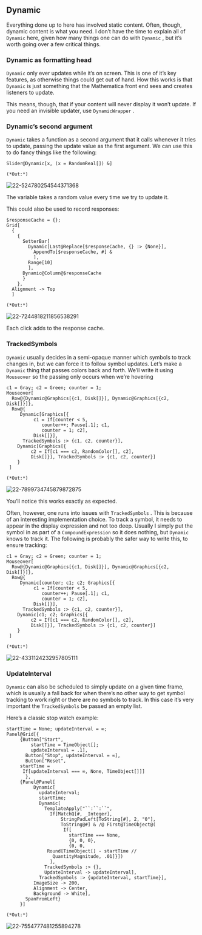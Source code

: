 <a id="dynamic" style="width:0;height:0;margin:0;padding:0;">&zwnj;</a>

## Dynamic

Everything done up to here has involved static content. Often, though, dynamic content is what you need. I don’t have the time to explain all of  ```Dynamic```  here, given how many things one can do with  ```Dynamic``` , but it’s worth going over a few critical things.

### Dynamic as formatting head

```Dynamic```  only ever updates while it’s on screen. This is one of it’s key features, as otherwise things could get out of hand. How this works is that  ```Dynamic```  is just something that the Mathematica front end sees and creates listeners to update.

This means, though, that if your content will never display it won’t update. If you need an invisible updater, use  ```DynamicWrapper``` .

### Dynamic’s second argument

```Dynamic```  takes a function as a second argument that it calls whenever it tries to update, passing the update value as the first argument. We can use this to do fancy things like the following:

	Slider@Dynamic[x, (x = RandomReal[]) &]

	(*Out:*)
	
![22-524780254544371368](../../img/22-524780254544371368.png)

The variable takes a random value every time we try to update it.

This could also be used to record responses:

	$responseCache = {};
	Grid[
	  {
	    {
	      SetterBar[
	        Dynamic[Last@Replace[$responseCache, {} :> {None}],
	          AppendTo[$responseCache, #] &
	          ],
	        Range[10]
	        ],
	      Dynamic@Column@$responseCache
	      }
	    },
	  Alignment -> Top
	  ]

	(*Out:*)
	
![22-7244818211856538291](../../img/22-7244818211856538291.png)

Each click adds to the response cache.

### TrackedSymbols

```Dynamic```  usually decides in a semi-opaque manner which symbols to track changes in, but we can force it to follow symbol updates. Let’s make a  ```Dynamic```  thing that passes colors back and forth. We’ll write it using  ```Mouseover```  so the passing only occurs when we’re hovering

	c1 = Gray; c2 = Green; counter = 1;
	Mouseover[
	  Row@{Dynamic@Graphics[{c1, Disk[]}], Dynamic@Graphics[{c2, Disk[]}]},
	  Row@{
	     Dynamic[Graphics[{
	          c1 = If[counter < 5,
	             counter++; Pause[.1]; c1,
	             counter = 1; c2],
	          Disk[]}],
	      TrackedSymbols :> {c1, c2, counter}],
	    Dynamic[Graphics[{
	         c2 = If[c1 === c2, RandomColor[], c2],
	         Disk[]}], TrackedSymbols :> {c1, c2, counter}]
	    }
	 ]

	(*Out:*)
	
![22-7899734745879872875](../../img/22-7899734745879872875.png)

You’ll notice this works exactly as expected. 

Often, however, one runs into issues with  ```TrackedSymbols``` . This is because of an interesting implementation choice. To track a symbol, it needs to appear in the display expression and not too deep. Usually I simply put the symbol in as part of a  ```CompoundExpression```  so it does nothing, but  ```Dynamic```  knows to track it. The following is probably the safer way to write this, to ensure tracking:

	c1 = Gray; c2 = Green; counter = 1;
	Mouseover[
	  Row@{Dynamic@Graphics[{c1, Disk[]}], Dynamic@Graphics[{c2, Disk[]}]},
	  Row@{
	     Dynamic[counter; c1; c2; Graphics[{
	          c1 = If[counter < 5,
	             counter++; Pause[.1]; c1,
	             counter = 1; c2],
	          Disk[]}],
	      TrackedSymbols :> {c1, c2, counter}],
	    Dynamic[c1; c2; Graphics[{
	         c2 = If[c1 === c2, RandomColor[], c2],
	         Disk[]}], TrackedSymbols :> {c1, c2, counter}]
	    }
	 ]

	(*Out:*)
	
![22-4331124232957805111](../../img/22-4331124232957805111.png)

### UpdateInterval

```Dynamic```  can also be scheduled to simply update on a given time frame, which is usually a fall back for when there’s no other way to get symbol tracking to work right or there are no symbols to track. In this case it’s very important the  ```TrackedSymbols```  be passed an empty list.

Here’s a classic stop watch example:

	startTime = None; updateInterval = ∞;
	Panel@Grid[{
	     {Button["Start",
	         startTime = TimeObject[];
	         updateInterval = .1],
	       Button["Stop", updateInterval = ∞],
	       Button["Reset", 
	     startTime = 
	      If[updateInterval === ∞, None, TimeObject[]]]
	       },
	     {Panel@Panel[
	          Dynamic[
	            updateInterval;
	            startTime;
	            Dynamic[
	              TemplateApply["``:``:``",
	                If[MatchQ[#, _Integer],
	                    StringPadLeft[ToString[#], 2, "0"],
	                    ToString@#] & /@ First@TimeObject@(
	                     If[
	                       startTime === None,
	                       {0, 0, 0},
	                       {0, 0, 
	               Round[TimeObject[] - startTime // 
	                 QuantityMagnitude, .01]}])
	                ],
	              TrackedSymbols :> {},
	              UpdateInterval -> updateInterval],
	            TrackedSymbols :> {updateInterval, startTime}],
	          ImageSize -> 200,
	          Alignment -> Center,
	          Background -> White],
	       SpanFromLeft}
	     }]

	(*Out:*)
	
![22-7554777481255894278](../../img/22-7554777481255894278.png)
